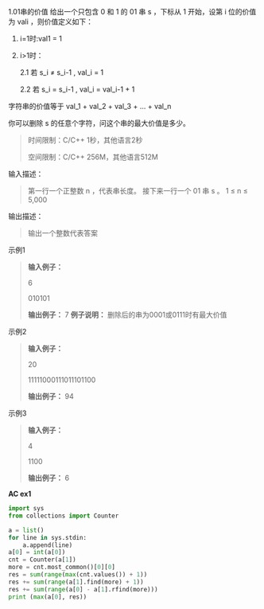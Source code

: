 1.01串的价值
给出一个只包含 0 和 1 的 01 串 s ，下标从 1 开始，设第 i 位的价值为 vali ，则价值定义如下：

1. i=1时:val1 = 1
2. i>1时：

   2.1 若 s_i ≠ s_i-1 , val_i = 1

   2.2 若 s_i = s_i-1 , val_i = val_i-1 + 1

字符串的价值等于 val_1 + val_2 + val_3 + ... + val_n

你可以删除 s 的任意个字符，问这个串的最大价值是多少。
> 时间限制：C/C++ 1秒，其他语言2秒
> 
> 空间限制：C/C++ 256M，其他语言512M

输入描述：
> 第一行一个正整数 n ，代表串长度。
> 接下来一行一个 01 串 s 。
> 1 ≤ n ≤ 5,000

输出描述：
> 输出一个整数代表答案

示例1
>**输入例子：**
>
>  6
>
>  010101
>
> **输出例子：** 7
> **例子说明：** 删除后的串为0001或0111时有最大价值

示例2
>**输入例子：**
>
> 20
>
> 11111000111011101100
>
> **输出例子：** 94

示例3
>**输入例子：**
>
> 4
>
> 1100
>
> **输出例子：** 6

**AC ex1**

```python
import sys
from collections import Counter

a = list()
for line in sys.stdin:
    a.append(line)
a[0] = int(a[0])
cnt = Counter(a[1])
more = cnt.most_common()[0][0]
res = sum(range(max(cnt.values()) + 1))
res += sum(range(a[1].find(more) + 1))
res += sum(range(a[0] - a[1].rfind(more)))
print (max(a[0], res))
```
